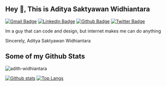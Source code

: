## Hey 👋, This is Aditya Saktyawan Widhiantara
[![Gmail Badge](https://img.shields.io/badge/-adithwidhiantara@gmail.com-c14438?style=flat&logo=Gmail&logoColor=white&link=mailto:adithwidhiantara@gmail.com)](mailto:adithwidhiantara@gmail.com) 
[![Linkedin Badge](https://img.shields.io/badge/-aditya-s-widhiantara-b21ab1206-0072b1?style=flat&logo=Linkedin&logoColor=white&link=https://www.linkedin.com/in/aditya-s-widhiantara-b21ab1206/)](https://www.linkedin.com/in/aditya-s-widhiantara/) [![Github Badge](https://img.shields.io/badge/-adith-widhiantara-grey?style=flat&logo=github&logoColor=white&link=https://github.com/adith-widhiantara/)](https://www.github.com/adith-widhiantara/) [![Twitter Badge](https://img.shields.io/badge/-adithwidhiant-00acee?style=flat&logo=twitter&logoColor=white&link=https://twitter.com/adithwidhiant/)](https://www.twitter.com/aditlain/) <p align='left'>Im a guy that can code and design, but internet makes me can do anything

Sincerely,
Aditya Saktyawan Widhiantara</p>
## Some of my Github Stats
<p align=left> <img src=https://komarev.com/ghpvc/?username=adith-widhiantara alt=adith-widhiantara /> </p>

[![Github stats](https://github-readme-stats.vercel.app/api?username=adith-widhiantara&show_icons=true&include_all_commits=true)](https://github.com/adith-widhiantara/github-readme-stats)
[![Top Langs](https://github-readme-stats.vercel.app/api/top-langs/?username=adith-widhiantara&layout=compact)](https://github.com/adith-widhiantara/github-readme-stats)
